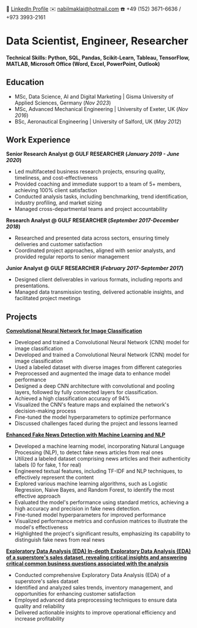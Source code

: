 🔗 [LinkedIn Profile](https://www.linkedin.com/in/nabeelismaeelmaklai/)
✉️ nabilmaklai@hotmail.com
☎️ +49 (152) 3671-6636 / +973 3993-2161






# Data Scientist, Engineer, Researcher

#### Technical Skills: Python, SQL, Pandas, Scikit-Learn, Tableau, TensorFlow, MATLAB, Microsoft Office (Word, Excel, PowerPoint, Outlook)


## Education
- MSc, Data Science, AI and Digital Marketing | Gisma University of Applied Sciences, Germany (_Nov 2023_)	
- MSc, Advanced Mechanical Engineering | University of Exeter, UK (_Nov 2016_)
- BSc, Aeronautical Engineering | University of Salford, UK (_May 2012_)

## Work Experience
**Senior Research Analyst @ GULF RESEARCHER (_January 2019 - June 2020_)**
- Led multifaceted business research projects, ensuring quality, timeliness, and cost-effectiveness
- Provided coaching and immediate support to a team of 5+ members, achieving 100% client satisfaction
- Conducted analysis tasks, including benchmarking, trend identification, industry profiling, and market sizing
- Managed cross-departmental teams and project accountability

**Research Analyst  @ GULF RESEARCHER (_September 2017-December 2018_)**
- Researched and presented data across sectors, ensuring timely deliveries and customer satisfaction
- Coordinated project approaches, aligned with senior analysts, and provided regular reports to senior management

**Junior Analyst @ GULF RESEARCHER (_February 2017-September 2017_)**
- Designed client deliverables in various formats, including reports and presentations.
- Managed data transmission testing, delivered actionable insights, and facilitated project meetings
 

## Projects

**[Convolutional Neural Network for Image Classification](https://github.com/nabeelmaklai/Portfolio/blob/main/Projects/CNN/Image_classification.ipynb)**
- Developed and trained a Convolutional Neural Network (CNN) model for image classification
- Developed and trained a Convolutional Neural Network (CNN) model for image classification
- Used a labeled dataset with diverse images from different categories
- Preprocessed and augmented the image data to enhance model performance
- Designed a deep CNN architecture with convolutional and pooling layers, followed by fully connected layers for classification.
- Achieved a high classification accuracy of 94%
- Visualized the CNN's feature maps and explained the network's decision-making process
- Fine-tuned the model hyperparameters to optimize performance 
- Discussed challenges faced during the project and lessons learned

**[Enhanced Fake News Detection with Machine Learning and NLP](https://github.com/nabeelmaklai/Portfolio/blob/main/Projects/NLP/NLP_Fake_News_Detection_Model.ipynb)**
- Developed a machine learning model, incorporating Natural Language Processing (NLP), to detect fake news articles from real ones
- Utilized a labeled dataset comprising news articles and their authenticity labels (0 for fake, 1 for real)
- Engineered textual features, including TF-IDF and NLP techniques, to effectively represent the content
- Explored various machine learning algorithms, such as Logistic Regression, Naive Bayes, and Random Forest, to identify the most effective approach
- Evaluated the model's performance using standard metrics, achieving a high accuracy and precision in fake news detection.
- Fine-tuned model hyperparameters for improved performance
- Visualized performance metrics and confusion matrices to illustrate the model's effectiveness
- Highlighted the project's significant results, emphasizing its capability to distinguish fake news from real news

**[Exploratory Data Analysis (EDA) In-depth Exploratory Data Analysis (EDA) of a superstore's sales dataset, revealing critical insights and answering critical common business questions associated with the analysis](https://github.com/nabeelmaklai/Portfolio/blob/main/Projects/EDA/Superstore_EDA.ipynb)**

- Conducted comprehensive Exploratory Data Analysis (EDA) of a superstore's sales dataset
- Identified and analyzed sales trends, inventory management, and opportunities for enhancing customer satisfaction
- Employed advanced data preprocessing techniques to ensure data quality and reliability
- Delivered actionable insights to improve operational efficiency and increase profitability

